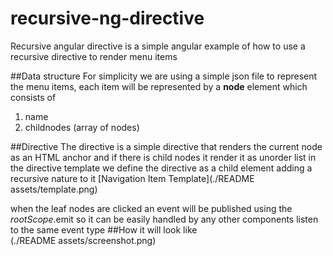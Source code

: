 # recursive-ng-directive
Recursive angular directive is a simple angular example of how to use a recursive directive to render menu items

##Data structure 
For simplicity we are using a simple json file to represent the menu items, each item will be represented by a **node** element which consists of 
1. name
2. childnodes (array of nodes)

##Directive
The directive is a simple directive that renders the current node as an HTML anchor and if there is child nodes it render it as unorder list
in the directive template we define the directive as a child element adding a recursive nature to it
[Navigation Item Template](./README assets/template.png)

when the leaf nodes are clicked an event will be published using the $rootScope.$emit so it can be easily handled by any other components listen to the same event type
##How it will look like   
(./README assets/screenshot.png)
